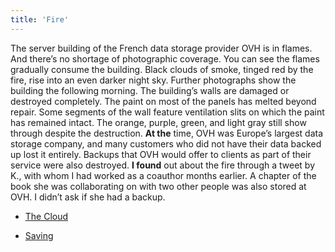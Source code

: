 ```yaml
---
title: 'Fire'
---
```


The server building of the French data storage provider OVH is in flames. And there’s no shortage of photographic coverage. You can see the flames gradually consume the building. Black clouds of smoke, tinged red by the fire, rise into an even darker night sky. Further photographs show the building the following morning. The building’s walls are damaged or destroyed completely. The paint on most of the panels has melted beyond repair. Some segments of the wall feature ventilation slits on which the paint has remained intact. The orange, purple, green, and light gray still show through despite the destruction. **At the** time, OVH was Europe’s largest data storage company, and many customers who did not have their data backed up lost it entirely. Backups that OVH would offer to clients as part of their service were also destroyed. **I found** out about the fire through a tweet by K., with whom I had worked as a coauthor months earlier. A chapter of the book she was collaborating on with two other people was also stored at OVH. I didn’t ask if she had a backup.

* [The Cloud](Clouds_en)

* [Saving](Saving_en)




